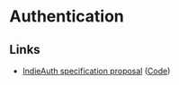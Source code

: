 # Authentication

## Links

- [IndieAuth specification proposal](https://indieauth.spec.indieweb.org/) ([Code](https://github.com/indieweb/indieauth))
